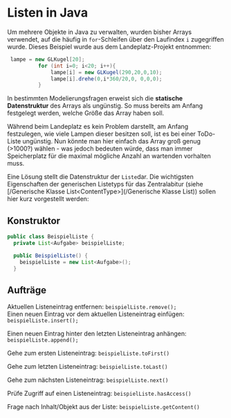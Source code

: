 # Listen in Java

Um mehrere Objekte in Java zu verwalten, wurden bisher Arrays verwendet, auf die häufig in `for`-Schleifen über den Laufindex `i` zugegriffen wurde. Dieses Beispiel wurde aus dem Landeplatz-Projekt entnommen:

```java
 lampe = new GLKugel[20];
          for (int i=0; i<20; i++){
              lampe[i] = new GLKugel(290,20,0,10);
              lampe[i].drehe(0,i*360/20,0, 0,0,0);
          }
```

In bestimmten Modelierungsfragen erweist sich die **statische Datenstruktur** des Arrays als ungünstig. So muss bereits am Anfang festgelegt werden, welche Größe das Array haben soll.

Während beim Landeplatz es kein Problem darstellt, am Anfang festzulegen, wie viele Lampen dieser besitzen soll, ist es bei einer ToDo-Liste ungünstig. Nun könnte man hier einfach das Array groß genug \(&gt;1000?\) wählen - was jedoch bedeuten würde, dass man immer Speicherplatz für die maximal mögliche Anzahl an wartenden vorhalten muss.

Eine Lösung stellt die Datenstruktur der `Liste`dar. Die wichtigsten Eigenschaften der generischen Listetyps für das Zentralabitur \(siehe [/Generische Klasse List&lt;ContentType&gt;](/Generische Klasse List<ContentType>)\) sollen hier kurz vorgestellt werden:

## Konstruktor

```Java
public class BeispielListe {
  private List<Aufgabe> beispielListe;

  public BeispielListe() {
    beispielListe = new List<Aufgabe>();
  }
```

## Aufträge

Aktuellen Listeneintrag entfernen: `beispielListe.remove();`  
Einen neuen Eintrag vor dem aktuellen Listeneintrag einfügen: `beispielListe.insert();`

Einen neuen Eintrag hinter den letzten Listeneintrag anhängen: `beispielListe.append();`

Gehe zum ersten Listeneintrag: `beispielListe.toFirst()`

Gehe zum letzten Listeneintrag: `beispielListe.toLast()`

Gehe zum nächsten Listeneintrag: `beispielListe.next()`

Prüfe Zugriff auf einen Listeneintrag: `beispielListe.hasAccess()`

Frage nach Inhalt/Objekt aus der Liste: `beispielListe.getContent()`


